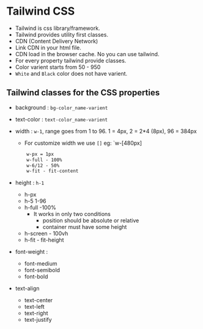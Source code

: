 # Tailwind CSS

- Tailwind is css library/framework.
- Tailwind provides utility first classes.
- CDN (Content Delivery Network)
- Link CDN in your html file.
- CDN load in the browser cache. No you can use tailwind.
- For every property tailwind provide classes.
- Color varient starts from 50 - 950
- `White` and `Black` color does not have varient.

## Tailwind classes for the CSS properties
- background : `bg-color_name-varient`
- text-color : `text-color_name-varient`
- width : `w-1`, range goes from 1 to 96. 1 = 4px, 2 = 2*4 (8px), 96 = 384px
    - For customize width we use `[]` eg: `w-[480px]
    ```css
        w-px = 1px
        w-full - 100%
        w-6/12 - 50%
        w-fit - fit-content
    ```
- height : `h-1`  
    - h-px
    - h-5    1-96
    - h-full  -100% 
        - It works in only two conditions
            - position should be absolute or relative
            - container must have some height
    - h-screen - 100vh
    - h-fit - fit-height

- font-weight : 
    - font-medium
    - font-semibold
    - font-bold

- text-align
    - text-center    
    - text-left    
    - text-right    
    - text-justify    